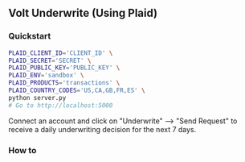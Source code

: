 ## Volt Underwrite (Using Plaid)

### Quickstart

``` bash
PLAID_CLIENT_ID='CLIENT_ID' \
PLAID_SECRET='SECRET' \
PLAID_PUBLIC_KEY='PUBLIC_KEY' \
PLAID_ENV='sandbox' \
PLAID_PRODUCTS='transactions' \
PLAID_COUNTRY_CODES='US,CA,GB,FR,ES' \
python server.py
# Go to http://localhost:5000
```

Connect an account and click on "Underwrite" --> "Send Request" to receive a daily underwriting decision for the next 7 days. 

### How to


